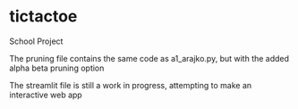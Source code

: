 # tictactoe
School Project

The pruning file contains the same code as a1_arajko.py, but with the added alpha beta pruning option

The streamlit file is still a work in progress, attempting to make an interactive web app

